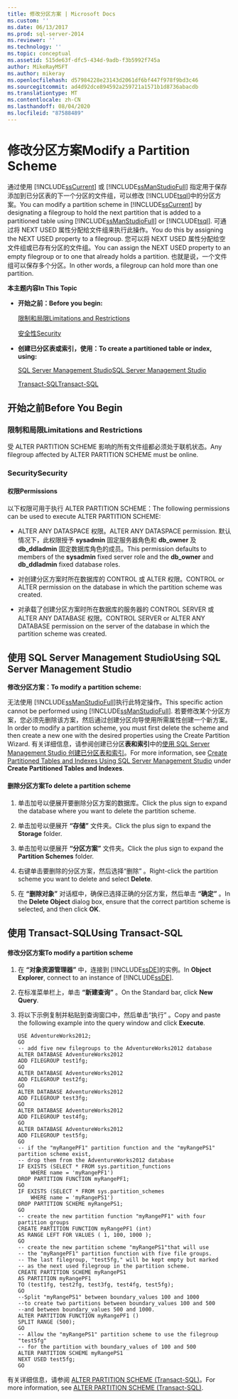 ```yaml
---
title: 修改分区方案 | Microsoft Docs
ms.custom: ''
ms.date: 06/13/2017
ms.prod: sql-server-2014
ms.reviewer: ''
ms.technology: ''
ms.topic: conceptual
ms.assetid: 515de63f-dfc5-434d-9adb-f3b5992f745a
author: MikeRayMSFT
ms.author: mikeray
ms.openlocfilehash: d57984228e23143d2061df6bf447f978f9bd3c46
ms.sourcegitcommit: ad4d92dce894592a259721a1571b1d8736abacdb
ms.translationtype: MT
ms.contentlocale: zh-CN
ms.lasthandoff: 08/04/2020
ms.locfileid: "87588489"
---
```

# <a name="modify-a-partition-scheme"></a><span data-ttu-id="f48af-102">修改分区方案</span><span class="sxs-lookup"><span data-stu-id="f48af-102">Modify a Partition Scheme</span></span>
  <span data-ttu-id="f48af-103">通过使用 [!INCLUDE[ssCurrent](../../includes/sscurrent-md.md)] 或 [!INCLUDE[ssManStudioFull](../../includes/ssmanstudiofull-md.md)] 指定用于保存添加到已分区表的下一个分区的文件组，可以修改 [!INCLUDE[tsql](../../includes/tsql-md.md)]中的分区方案。</span><span class="sxs-lookup"><span data-stu-id="f48af-103">You can modify a partition scheme in [!INCLUDE[ssCurrent](../../includes/sscurrent-md.md)] by designating a filegroup to hold the next partition that is added to a partitioned table using [!INCLUDE[ssManStudioFull](../../includes/ssmanstudiofull-md.md)] or [!INCLUDE[tsql](../../includes/tsql-md.md)].</span></span> <span data-ttu-id="f48af-104">可通过将 NEXT USED 属性分配给文件组来执行此操作。</span><span class="sxs-lookup"><span data-stu-id="f48af-104">You do this by assigning the NEXT USED property to a filegroup.</span></span> <span data-ttu-id="f48af-105">您可以将 NEXT USED 属性分配给空文件组或已存有分区的文件组。</span><span class="sxs-lookup"><span data-stu-id="f48af-105">You can assign the NEXT USED property to an empty filegroup or to one that already holds a partition.</span></span> <span data-ttu-id="f48af-106">也就是说，一个文件组可以保存多个分区。</span><span class="sxs-lookup"><span data-stu-id="f48af-106">In other words, a filegroup can hold more than one partition.</span></span>  
  
 <span data-ttu-id="f48af-107">**本主题内容**</span><span class="sxs-lookup"><span data-stu-id="f48af-107">**In This Topic**</span></span>  
  
-   <span data-ttu-id="f48af-108">**开始之前：**</span><span class="sxs-lookup"><span data-stu-id="f48af-108">**Before you begin:**</span></span>  
  
     [<span data-ttu-id="f48af-109">限制和局限</span><span class="sxs-lookup"><span data-stu-id="f48af-109">Limitations and Restrictions</span></span>](#Restrictions)  
  
     [<span data-ttu-id="f48af-110">安全性</span><span class="sxs-lookup"><span data-stu-id="f48af-110">Security</span></span>](#Security)  
  
-   <span data-ttu-id="f48af-111">**创建已分区表或索引，使用：**</span><span class="sxs-lookup"><span data-stu-id="f48af-111">**To create a partitioned table or index, using:**</span></span>  
  
     [<span data-ttu-id="f48af-112">SQL Server Management Studio</span><span class="sxs-lookup"><span data-stu-id="f48af-112">SQL Server Management Studio</span></span>](#SSMSProcedure)  
  
     [<span data-ttu-id="f48af-113">Transact-SQL</span><span class="sxs-lookup"><span data-stu-id="f48af-113">Transact-SQL</span></span>](#TsqlProcedure)  
  
##  <a name="before-you-begin"></a><a name="BeforeYouBegin"></a> <span data-ttu-id="f48af-114">开始之前</span><span class="sxs-lookup"><span data-stu-id="f48af-114">Before You Begin</span></span>  
  
###  <a name="limitations-and-restrictions"></a><a name="Restrictions"></a> <span data-ttu-id="f48af-115">限制和局限</span><span class="sxs-lookup"><span data-stu-id="f48af-115">Limitations and Restrictions</span></span>  
 <span data-ttu-id="f48af-116">受 ALTER PARTITION SCHEME 影响的所有文件组都必须处于联机状态。</span><span class="sxs-lookup"><span data-stu-id="f48af-116">Any filegroup affected by ALTER PARTITION SCHEME must be online.</span></span>  
  
###  <a name="security"></a><a name="Security"></a> <span data-ttu-id="f48af-117">Security</span><span class="sxs-lookup"><span data-stu-id="f48af-117">Security</span></span>  
  
####  <a name="permissions"></a><a name="Permissions"></a> <span data-ttu-id="f48af-118">权限</span><span class="sxs-lookup"><span data-stu-id="f48af-118">Permissions</span></span>  
 <span data-ttu-id="f48af-119">以下权限可用于执行 ALTER PARTITION SCHEME：</span><span class="sxs-lookup"><span data-stu-id="f48af-119">The following permissions can be used to execute ALTER PARTITION SCHEME:</span></span>  
  
-   <span data-ttu-id="f48af-120">ALTER ANY DATASPACE 权限。</span><span class="sxs-lookup"><span data-stu-id="f48af-120">ALTER ANY DATASPACE permission.</span></span> <span data-ttu-id="f48af-121">默认情况下，此权限授予 **sysadmin** 固定服务器角色和 **db_owner** 及 **db_ddladmin** 固定数据库角色的成员。</span><span class="sxs-lookup"><span data-stu-id="f48af-121">This permission defaults to members of the **sysadmin** fixed server role and the **db_owner** and **db_ddladmin** fixed database roles.</span></span>  
  
-   <span data-ttu-id="f48af-122">对创建分区方案时所在数据库的 CONTROL 或 ALTER 权限。</span><span class="sxs-lookup"><span data-stu-id="f48af-122">CONTROL or ALTER permission on the database in which the partition scheme was created.</span></span>  
  
-   <span data-ttu-id="f48af-123">对承载了创建分区方案时所在数据库的服务器的 CONTROL SERVER 或 ALTER ANY DATABASE 权限。</span><span class="sxs-lookup"><span data-stu-id="f48af-123">CONTROL SERVER or ALTER ANY DATABASE permission on the server of the database in which the partition scheme was created.</span></span>  
  
##  <a name="using-sql-server-management-studio"></a><a name="SSMSProcedure"></a> <span data-ttu-id="f48af-124">使用 SQL Server Management Studio</span><span class="sxs-lookup"><span data-stu-id="f48af-124">Using SQL Server Management Studio</span></span>  
 <span data-ttu-id="f48af-125">**修改分区方案：**</span><span class="sxs-lookup"><span data-stu-id="f48af-125">**To modify a partition scheme:**</span></span>  
  
 <span data-ttu-id="f48af-126">无法使用 [!INCLUDE[ssManStudioFull](../../includes/ssmanstudiofull-md.md)]执行此特定操作。</span><span class="sxs-lookup"><span data-stu-id="f48af-126">This specific action cannot be performed using [!INCLUDE[ssManStudioFull](../../includes/ssmanstudiofull-md.md)].</span></span> <span data-ttu-id="f48af-127">若要修改某个分区方案，您必须先删除该方案，然后通过创建分区向导使用所需属性创建一个新方案。</span><span class="sxs-lookup"><span data-stu-id="f48af-127">In order to modify a partition scheme, you must first delete the scheme and then create a new one with the desired properties using the Create Partition Wizard.</span></span> <span data-ttu-id="f48af-128">有关详细信息，请参阅创建已分区**表和索引**中的[使用 SQL Server Management Studio 创建已分区表和索引](create-partitioned-tables-and-indexes.md#SSMSProcedure)。</span><span class="sxs-lookup"><span data-stu-id="f48af-128">For more information, see [Create Partitioned Tables and Indexes Using SQL Server Management Studio](create-partitioned-tables-and-indexes.md#SSMSProcedure) under **Create Partitioned Tables and Indexes**.</span></span>  
  
#### <a name="to-delete-a-partition-scheme"></a><span data-ttu-id="f48af-129">删除分区方案</span><span class="sxs-lookup"><span data-stu-id="f48af-129">To delete a partition scheme</span></span>  
  
1.  <span data-ttu-id="f48af-130">单击加号以便展开要删除分区方案的数据库。</span><span class="sxs-lookup"><span data-stu-id="f48af-130">Click the plus sign to expand the database where you want to delete the partition scheme.</span></span>  
  
2.  <span data-ttu-id="f48af-131">单击加号以便展开 **“存储”** 文件夹。</span><span class="sxs-lookup"><span data-stu-id="f48af-131">Click the plus sign to expand the **Storage** folder.</span></span>  
  
3.  <span data-ttu-id="f48af-132">单击加号以便展开 **“分区方案”** 文件夹。</span><span class="sxs-lookup"><span data-stu-id="f48af-132">Click the plus sign to expand the **Partition Schemes** folder.</span></span>  
  
4.  <span data-ttu-id="f48af-133">右键单击要删除的分区方案，然后选择“删除”  。</span><span class="sxs-lookup"><span data-stu-id="f48af-133">Right-click the partition scheme you want to delete and select **Delete**.</span></span>  
  
5.  <span data-ttu-id="f48af-134">在 **“删除对象”** 对话框中，确保已选择正确的分区方案，然后单击 **“确定”** 。</span><span class="sxs-lookup"><span data-stu-id="f48af-134">In the **Delete Object** dialog box, ensure that the correct partition scheme is selected, and then click **OK**.</span></span>  
  
##  <a name="using-transact-sql"></a><a name="TsqlProcedure"></a> <span data-ttu-id="f48af-135">使用 Transact-SQL</span><span class="sxs-lookup"><span data-stu-id="f48af-135">Using Transact-SQL</span></span>  
  
#### <a name="to-modify-a-partition-scheme"></a><span data-ttu-id="f48af-136">修改分区方案</span><span class="sxs-lookup"><span data-stu-id="f48af-136">To modify a partition scheme</span></span>  
  
1.  <span data-ttu-id="f48af-137">在 **“对象资源管理器”** 中，连接到 [!INCLUDE[ssDE](../../includes/ssde-md.md)]的实例。</span><span class="sxs-lookup"><span data-stu-id="f48af-137">In **Object Explorer**, connect to an instance of [!INCLUDE[ssDE](../../includes/ssde-md.md)].</span></span>  
  
2.  <span data-ttu-id="f48af-138">在标准菜单栏上，单击 **“新建查询”** 。</span><span class="sxs-lookup"><span data-stu-id="f48af-138">On the Standard bar, click **New Query**.</span></span>  
  
3.  <span data-ttu-id="f48af-139">将以下示例复制并粘贴到查询窗口中，然后单击“执行”  。</span><span class="sxs-lookup"><span data-stu-id="f48af-139">Copy and paste the following example into the query window and click **Execute**.</span></span>  
  
    ```  
    USE AdventureWorks2012;  
    GO  
    -- add five new filegroups to the AdventureWorks2012 database  
    ALTER DATABASE AdventureWorks2012  
    ADD FILEGROUP test1fg;  
    GO  
    ALTER DATABASE AdventureWorks2012  
    ADD FILEGROUP test2fg;  
    GO  
    ALTER DATABASE AdventureWorks2012  
    ADD FILEGROUP test3fg;  
    GO  
    ALTER DATABASE AdventureWorks2012  
    ADD FILEGROUP test4fg;  
    GO  
    ALTER DATABASE AdventureWorks2012  
    ADD FILEGROUP test5fg;  
    GO  
    -- if the "myRangePF1" partition function and the "myRangePS1" partition scheme exist,  
    -- drop them from the AdventureWorks2012 database  
    IF EXISTS (SELECT * FROM sys.partition_functions  
        WHERE name = 'myRangePF1')  
    DROP PARTITION FUNCTION myRangePF1;  
    GO  
    IF EXISTS (SELECT * FROM sys.partition_schemes  
        WHERE name = 'myRangePS1')  
    DROP PARTITION SCHEME myRangePS1;  
    GO  
    -- create the new partition function "myRangePF1" with four partition groups  
    CREATE PARTITION FUNCTION myRangePF1 (int)  
    AS RANGE LEFT FOR VALUES ( 1, 100, 1000 );  
    GO  
    -- create the new partition scheme "myRangePS1"that will use   
    -- the "myRangePF1" partition function with five file groups.  
    -- The last filegroup, "test5fg," will be kept empty but marked  
    -- as the next used filegroup in the partition scheme.  
    CREATE PARTITION SCHEME myRangePS1  
    AS PARTITION myRangePF1  
    TO (test1fg, test2fg, test3fg, test4fg, test5fg);  
    GO  
    --Split "myRangePS1" between boundary_values 100 and 1000  
    --to create two partitions between boundary_values 100 and 500  
    --and between boundary_values 500 and 1000.  
    ALTER PARTITION FUNCTION myRangePF1 ()  
    SPLIT RANGE (500);  
    GO  
    -- Allow the "myRangePS1" partition scheme to use the filegroup "test5fg"  
    -- for the partition with boundary_values of 100 and 500  
    ALTER PARTITION SCHEME myRangePS1  
    NEXT USED test5fg;  
    GO  
    ```  
  
 <span data-ttu-id="f48af-140">有关详细信息，请参阅 [ALTER PARTITION SCHEME (Transact-SQL)](/sql/t-sql/statements/alter-partition-scheme-transact-sql)。</span><span class="sxs-lookup"><span data-stu-id="f48af-140">For more information, see [ALTER PARTITION SCHEME &#40;Transact-SQL&#41;](/sql/t-sql/statements/alter-partition-scheme-transact-sql).</span></span>  
  
  
